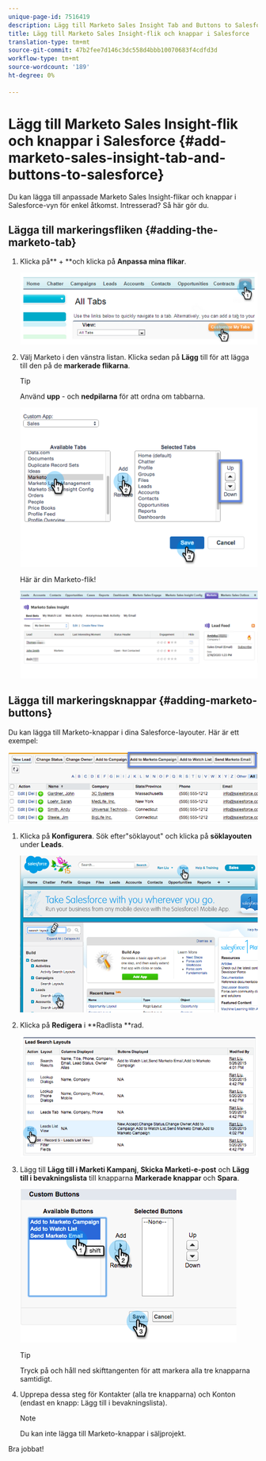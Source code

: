 ```yaml
---
unique-page-id: 7516419
description: Lägg till Marketo Sales Insight Tab and Buttons to Salesforce - Marketo Docs - Product Documentation
title: Lägg till Marketo Sales Insight-flik och knappar i Salesforce
translation-type: tm+mt
source-git-commit: 47b2fee7d146c3dc558d4bbb10070683f4cdfd3d
workflow-type: tm+mt
source-wordcount: '189'
ht-degree: 0%

---
```



# Lägg till Marketo Sales Insight-flik och knappar i Salesforce {#add-marketo-sales-insight-tab-and-buttons-to-salesforce}

Du kan lägga till anpassade Marketo Sales Insight-flikar och knappar i Salesforce-vyn för enkel åtkomst. Intresserad? Så här gör du.

## Lägga till markeringsfliken  {#adding-the-marketo-tab}

1. Klicka på** + **och klicka på **Anpassa mina flikar**.

   ![](assets/image2014-9-24-17-3a38-3a25.png)

1. Välj Marketo i den vänstra listan. Klicka sedan på **Lägg** till för att lägga till den på de **markerade flikarna**.

   >[!TIP]
   >
   >Använd **upp** - och **nedpilarna** för att ordna om tabbarna.

   ![](assets/image2015-5-27-13-3a42-3a59.png)

   Här är din Marketo-flik!

   ![](assets/three-1.png)

## Lägga till markeringsknappar {#adding-marketo-buttons}

Du kan lägga till Marketo-knappar i dina Salesforce-layouter. Här är ett exempel:

![](assets/image2015-5-26-17-3a7-3a18.png)

1. Klicka på **Konfigurera**. Sök efter&quot;söklayout&quot; och klicka på **söklayouten** under **Leads**.

   ![](assets/image2015-5-26-14-3a59-3a53.png)

1. Klicka på **Redigera** i **Radlista **rad.

   ![](assets/image2015-5-26-16-3a7-3a24.png)

1. Lägg till **Lägg till i Marketi Kampanj**, **Skicka Marketi-e-post** och **Lägg till i bevakningslista** till knapparna **Markerade knappar** och **Spara**.

   ![](assets/image2015-5-26-16-3a59-3a34.png)

   >[!TIP]
   >
   >Tryck på och håll ned skifttangenten för att markera alla tre knapparna samtidigt.

1. Upprepa dessa steg för Kontakter (alla tre knapparna) och Konton (endast en knapp: Lägg till i bevakningslista).

   >[!NOTE]
   >
   >Du kan inte lägga till Marketo-knappar i säljprojekt.

Bra jobbat!
